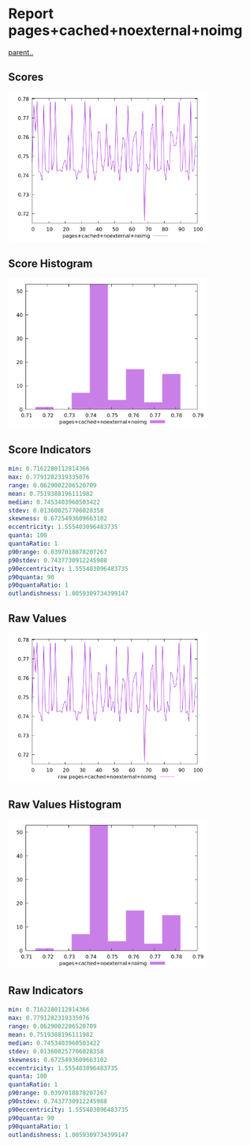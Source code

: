 # Report pages+cached+noexternal+noimg

[parent..](./..)  


## Scores

![score](./score.png)  

## Score Histogram

![hist](./hist.png)  

## Score Indicators

```yaml
min: 0.7162280112814366
max: 0.7791282319335076
range: 0.0629002206520709
mean: 0.7519388196111982
median: 0.7453403960503422
stdev: 0.013600257706028358
skewness: 0.6725493609663102
eccentricity: 1.555403096483735
quanta: 100
quantaRatio: 1
p90range: 0.0397018878207267
p90stdev: 0.7437730912245988
p90eccentricity: 1.555403096483735
p90quanta: 90
p90quantaRatio: 1
outlandishness: 1.0059309734399147

```

## Raw Values

![raw](./raw.png)  

## Raw Values Histogram

![raw hist](./raw_hist.png)  

## Raw Indicators

```yaml
min: 0.7162280112814366
max: 0.7791282319335076
range: 0.0629002206520709
mean: 0.7519388196111982
median: 0.7453403960503422
stdev: 0.013600257706028358
skewness: 0.6725493609663102
eccentricity: 1.555403096483735
quanta: 100
quantaRatio: 1
p90range: 0.0397018878207267
p90stdev: 0.7437730912245988
p90eccentricity: 1.555403096483735
p90quanta: 90
p90quantaRatio: 1
outlandishness: 1.0059309734399147

```

<style>
  img {
    max-width: 80%;
  }
</style>
      
